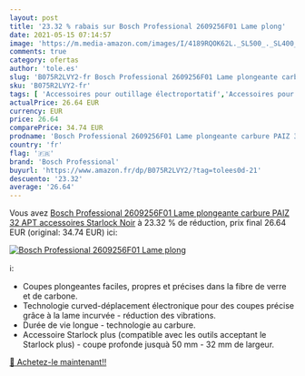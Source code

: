 ```yaml
---
layout: post
title: '23.32 % rabais sur Bosch Professional 2609256F01 Lame plong'
date: 2021-05-15 07:14:57
image: 'https://m.media-amazon.com/images/I/4189RQOK62L._SL500_._SL400_.jpg'
comments: true
category: ofertas
author: 'tole.es'
slug: 'B075R2LVY2-fr Bosch Professional 2609256F01 Lame plongeante carbure PAIZ...'
sku: 'B075R2LVY2-fr'
tags: [ 'Accessoires pour outillage électroportatif','Accessoires pour outils rotatifs','Bricolage','Outillage à main et électroportatif','bosch professional', ]
actualPrice: 26.64 EUR
currency: EUR
price: 26.64
comparePrice: 34.74 EUR
prodname: 'Bosch Professional 2609256F01 Lame plongeante carbure PAIZ 32 APT accessoires Starlock  Noir'
country: 'fr'
flag: '🇫🇷'
brand: 'Bosch Professional'
buyurl: 'https://www.amazon.fr/dp/B075R2LVY2/?tag=tolees0d-21'
descuento: '23.32'
average: '26.64'
---
```


Vous avez [Bosch Professional 2609256F01 Lame plongeante carbure PAIZ 32 APT accessoires Starlock  Noir](https://www.amazon.fr/dp/B075R2LVY2/?tag=tolees0d-21)  à  23.32 % de réduction, prix final  26.64 EUR (original: 34.74 EUR) ici:

[![Bosch Professional 2609256F01 Lame plong](https://m.media-amazon.com/images/I/4189RQOK62L._SL500_._SL400_.jpg)](https://www.amazon.fr/dp/B075R2LVY2/?tag=tolees0d-21)

ℹ️:

- Coupes plongeantes faciles, propres et précises dans la fibre de verre et de carbone.
- Technologie curved-déplacement électronique pour des coupes précise grâce à la lame incurvée - réduction des vibrations.
- Durée de vie longue - technologie au carbure.
- Accessoire Starlock plus (compatible avec les outils acceptant le Starlock plus) - coupe profonde jusquà 50 mm - 32 mm de largeur.

[🛒 Achetez-le maintenant!!](https://www.amazon.fr/dp/B075R2LVY2/?tag=tolees0d-21)
